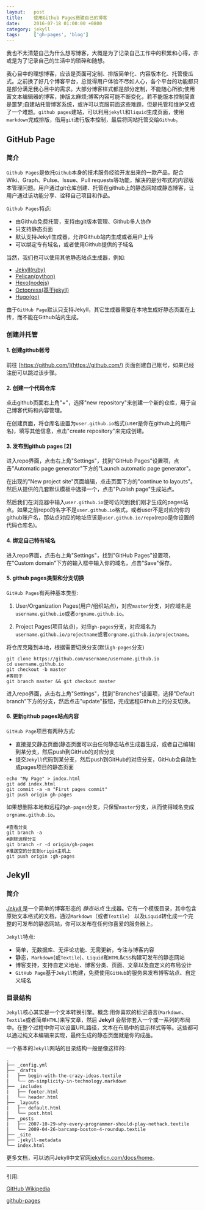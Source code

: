 ```yaml
---
layout:   post
title:    使用Github Pages搭建自己的博客
date:     2016-07-18 01:00:00 +0800
category: jekyll
tags:     ['gh-pages', 'blog']
---
```


我也不太清楚自己为什么想写博客，大概是为了记录自己工作中的积累和心得，亦或是为了记录自己的生活中的琐碎和随想。

我心目中的理想博客，应该是页面可定制、排版简单化、内容版本化、托管傻瓜式。之前换了好几个博客平台，总觉得用户体验不尽如人心，各个平台的功能都只是部分满足我心目中的需求。大部分博客样式都是部分定制，不能随心所欲;使用富文本编辑器的博客，排版太麻烦;博客内容可能不断变化，若不能版本控制简直是噩梦;自建站托管博客系统，或许可以克服前面这些难题，但是托管和维护又成了一个难题。`github pages`建站，可以利用`jekyll`和`liquid`生成页面，使用`markdown`完成排版，借用`git`进行版本控制，最后将网站托管交给`Github`。

## GitHub Page

### 简介

`Github Pages`是依托`Github`本身的技术服务经验开发出来的一款产品，配合Wiki、Graph、Pulse、Issue、Pull requests等功能，解决的是分布式的内容版本管理问题。用户通过git仓库创建、托管在github上的静态网站或静态博客，让用户通过该功能分享、诠释自己项目和作品。

`Github Pages`特点:

- 由Github免费托管，支持由git版本管理、Github多人协作
- 只支持静态页面
- 默认支持Jekyll生成器，允许Github站内生成或者用户上传
- 可以绑定专有域名，或者使用Github提供的子域名

当然，我们也可以使用其他静态站点生成器，例如:

- [Jekyll(ruby)](http://jekyllcn.com/)
- [Pelican(python)](http://docs.getpelican.com/)
- [Hexo(nodejs)](https://hexo.io/)
- [Octopress(基于jekyll)](http://octopress.org/s)
- [Hugo(go)](http://gohugo.org/)

由于`GitHub Page`默认只支持Jekyll，其它生成器需要在本地生成好静态页面在上传，而不能在Github站内生成。

### 创建并托管

#### 1. 创建github帐号

前往 [https://github.com/](https://github.com/) 页面创建自己帐号，如果已经注册可以跳过该步骤。

#### 2. 创建一个代码仓库

点击github页面右上角"+"，选择"new repository"来创建一个新的仓库，用于自己博客代码和内容管理。

在创建页面，将仓库名设置为`user.github.io`格式(user是你在github上的用户名)，填写其他信息，点击"create repository"来完成创建。

#### 3. 发布到github pages [2]

进入repo界面，点击右上角"Settings"，找到"GitHub Pages"设置项，点击"Automatic page generator"下方的"Launch automatic page generator"。

在出现的"New project site"页面编辑，点击页面下方的"continue to layouts"。然后从提供的几套默认模板中选择一个，点击"Publish page"生成站点。

然后我们在浏览器中输入`user.github.io`便可访问到我们刚才生成的pages站点。如果之前repo的名字不是`user.github.io`格式，或者user不是对应的你的github账户名，那站点对应的地址应该是`user.github.io/repo`(repo是你设置的代码仓库名)。

#### 4. 绑定自己特有域名

进入repo界面，点击右上角"Settings"，找到"GitHub Pages"设置项，在"Custom domain"下方的输入框中输入你的域名，点击"Save"保存。

#### 5. github pages类型和分支切换

`GitHub Pages`有两种基本类型:

1. User/Organization Pages(用户/组织站点)，对应`master`分支，对应域名是`username.github.io`或者`orgname.github.io`。

2. Project Pages(项目站点)，对应`gh-pages`分支，对应域名为`username.github.io/projectname`或者`orgname.github.io/projectname`。

将仓库克隆到本地，根据需要切换分支(默认`gh-pages`分支)

```
git clone https://github.com/username/username.github.io
cd username.github.io
git checkout -b master
#等同于
git branch master && git checkout master
```

进入repo界面，点击右上角"Settings"，找到"Branches"设置项，选择"Default branch"下方的分支，然后点击"update"按钮，完成远程Github上的分支切换。

#### 6. 更新github pages站点内容

`GitHub Page`项目有两种方式:

- 直接提交静态页面(静态页面可以由任何静态站点生成器生成，或者自己编辑)到某分支，然后push到GitHub的对应分支
- 提交`Jekyll`代码到某分支，然后push到GitHub的对应分支，GitHub会自动生成pages项目的静态页面

```
echo "My Page" > index.html
git add index.html
git commit -a -m "First pages commit"
git push origin gh-pages
```

如果想删除本地和远程的`gh-pages`分支，只保留`master`分支，从而使得域名变成`orgname.github.io`。

```
#查看分支
git branch -a
#删除远程分支
git branch -r -d origin/gh-pages
#推送空的分支到origin主机上
git push origin :gh-pages
```

## Jekyll

### 简介

[ *Jekyll* ](http://jekyllcn.com/) 是一个简单的博客形态的 *静态站点* 生成器。它有一个模版目录，其中包含原始文本格式的文档，通过`Markdown`（或者`Textile`） 以及`Liquid`转化成一个完整的可发布的静态网站，你可以发布在任何你喜爱的服务器上。

`Jekyll`特点:

 - 简单，无数据库、无评论功能、无需更新，专注与博客内容
 - 静态，`Markdown`(或`Textile`)、`Liquid`和`HTML`&`CSS`构建可发布的静态网站
 - 博客支持，支持自定义地址、博客分类、页面、文章以及自定义的布局设计
 - `GitHub Page`基于`Jekyll`构建，免费使用`GitHub`的服务来发布博客站点、自定义域名

### 目录结构

`Jekyll`核心其实是一个文本转换引擎。概念:用你喜欢的标记语言(`Markdown`、`Textile`或者简单`HTML`)来写文章，然后 **Jekyll** 会帮你套入一个或一系列的布局中。在整个过程中你可以设置URL路径，文本在布局中的显示样式等等。这些都可以通过纯文本编辑来实现，最终生成的静态页面就是你的成品。

一个基本的`Jekyll`网站的目录结构一般是像这样的:

```
.
├── _config.yml
├── _drafts
|   ├── begin-with-the-crazy-ideas.textile
|   └── on-simplicity-in-technology.markdown
├── _includes
|   ├── footer.html
|   └── header.html
├── _layouts
|   ├── default.html
|   └── post.html
├── _posts
|   ├── 2007-10-29-why-every-programmer-should-play-nethack.textile
|   └── 2009-04-26-barcamp-boston-4-roundup.textile
├── _site
├── .jekyll-metadata
└── index.html
```
更多文档，可以访问Jekyll中文官网[jekyllcn.com/docs/home](http://jekyllcn.com/docs/home/)。

----

引用:

[GitHub Wikipedia](https://zh.wikipedia.org/wiki/GitHub)

[github-pages](https://github.com/blog/272-github-pages)
